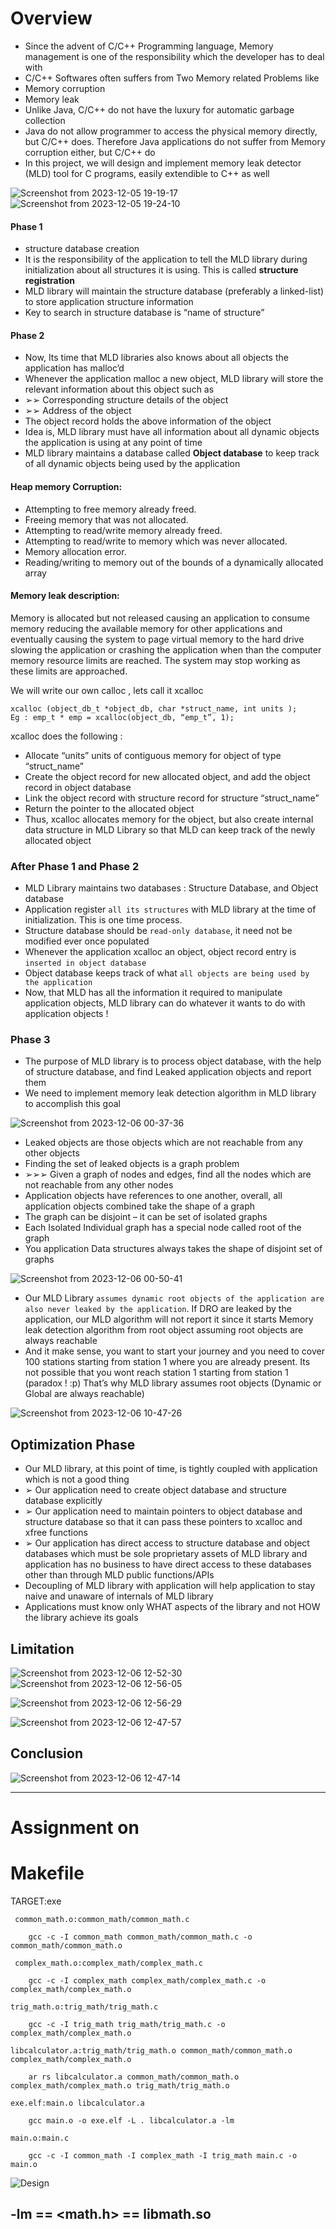 # Overview

- Since the advent of C/C++ Programming language, Memory management is one of the responsibility which the developer has to deal with 
 - C/C++ Softwares often suffers from Two Memory related Problems like
 - Memory corruption
 - Memory leak
 - Unlike Java, C/C++ do not have the luxury for automatic garbage collection
 - Java do not allow programmer to access the physical memory directly, but C/C++ does. Therefore Java applications do not suffer from Memory corruption either, but C/C++ do
 - In this project, we will design and implement memory leak detector (MLD) tool for C programs, easily extendible to C++ as well

![Screenshot from 2023-12-05 19-19-17](https://github.com/PranabNandy/MLD/assets/34576104/0e995d18-1c11-49cf-8d50-edf84f57c391)
![Screenshot from 2023-12-05 19-24-10](https://github.com/PranabNandy/MLD/assets/34576104/b0904307-c457-4729-8326-cc39850d3d8e)

#### Phase 1
- structure database creation
- It is the responsibility of the application to tell the MLD library during initialization about all structures it is using. This is called **structure registration**
- MLD library will maintain the structure database (preferably a linked-list) to store application structure information
- Key to search in structure database is “name of structure”

  
#### Phase 2
- Now, Its time that MLD libraries also knows about all objects the application has malloc’d
- Whenever the application malloc a new object, MLD library will store the relevant information about this object such as
- ➢➢  Corresponding structure details of the object
- ➢➢ Address of the object
- The object record holds the above information of the object
- Idea is, MLD library must have all information about all dynamic objects the application is using at any point of time
- MLD library maintains a database called **Object database** to keep track of all dynamic objects being used by the application


#### Heap memory Corruption:
-	Attempting to free memory already freed.
-	Freeing memory that was not allocated.
-	Attempting to read/write memory already freed.
-	Attempting to read/write to memory which was never allocated.
-	Memory allocation error.
-	Reading/writing to memory out of the bounds of a dynamically allocated array

#### Memory leak description: 

Memory is allocated but not released causing an application to consume memory reducing the available memory for other applications and eventually causing the system to page virtual memory to the hard drive slowing the application or crashing the application when than the computer memory resource limits are reached. The system may stop working as these limits are approached.


We will write our own calloc , lets call it xcalloc
``` void *
xcalloc (object_db_t *object_db, char *struct_name, int units );
Eg : emp_t * emp = xcalloc(object_db, “emp_t”, 1);
```
xcalloc does the following :
- Allocate “units” units of contiguous memory for object of type “struct_name”
-  Create the object record for new allocated object, and add the object record in object database
- Link the object record with structure record for structure “struct_name”
- Return the pointer to the allocated object
- Thus, xcalloc allocates memory for the object, but also create internal data structure in MLD Library so that MLD can keep track of the newly allocated object

### After Phase 1 and Phase 2
- MLD Library maintains two databases : Structure Database, and Object database
- Application register `all its structures` with MLD library at the time of initialization. This is one time process.
- Structure database should be `read-only database`, it need not be modified ever once populated
- Whenever the application xcalloc an object, object record entry is `inserted in object database`
- Object database keeps track of what `all objects are being used by the application`
- Now, that MLD has all the information it required to manipulate application objects, MLD library can do whatever it wants to do with application objects !


### Phase 3
- The purpose of MLD library is to process object database, with the help of structure database, and find Leaked application objects and report them
- We need to implement memory leak detection algorithm in MLD library to accomplish this goal

![Screenshot from 2023-12-06 00-37-36](https://github.com/PranabNandy/MLD/assets/34576104/447408e6-13f6-4ab9-be30-f0993d51de4a)

- Leaked objects are those objects which are not reachable from any other objects
- Finding the set of leaked objects is a graph problem
- ➢➢➢ Given a graph of nodes and edges, find all the nodes which are not reachable from any other
nodes
- Application objects have references to one another, overall, all application objects combined take the shape of a graph
- The graph can be disjoint – it can be set of isolated graphs
- Each Isolated Individual graph has a special node called root of the graph
- You application Data structures always takes the shape of disjoint set of graphs


![Screenshot from 2023-12-06 00-50-41](https://github.com/PranabNandy/MLD/assets/34576104/be22dcc8-26e5-4a17-9fa2-9502152fb419)


- Our MLD Library `assumes dynamic root objects of the application are also never leaked by the application`. If DRO are leaked
by the application, our MLD algorithm will not report it since it starts Memory leak detection algorithm from root object assuming
root objects are always reachable
- And it make sense, you want to start your journey and you need to cover 100 stations starting from station 1 where you are already present.
Its not possible that you wont reach station 1 starting from station 1 (paradox ! :p)
That’s why MLD library assumes root objects (Dynamic or Global are always reachable)

![Screenshot from 2023-12-06 10-47-26](https://github.com/PranabNandy/MLD/assets/34576104/57aaa238-07c3-4251-9efa-c8949175be06)


## Optimization Phase
- Our MLD library, at this point of time, is tightly coupled with application which is not a good thing
- ➢ Our application need to create object database and structure database explicitly
- ➢ Our application need to maintain pointers to object database and structure database so that it can pass these pointers to xcalloc and xfree functions
- ➢ Our application has direct access to structure database and object databases which must be sole proprietary assets of MLD library and application has no business to have direct access to these databases other than through MLD public functions/APIs
- Decoupling of MLD library with application will help application to stay naive and unaware of internals of MLD library
- Applications must know only WHAT aspects of the library and not HOW the library achieve its goals



## Limitation

![Screenshot from 2023-12-06 12-52-30](https://github.com/PranabNandy/MLD/assets/34576104/420c14da-ca97-498a-9593-af21e13c6aa1)
![Screenshot from 2023-12-06 12-56-05](https://github.com/PranabNandy/MLD/assets/34576104/610a2f24-3d1f-4874-a6b7-632b75b1a2bf)

![Screenshot from 2023-12-06 12-56-29](https://github.com/PranabNandy/MLD/assets/34576104/52db49ee-3d7a-48f5-b345-6eddcecfaffc)


![Screenshot from 2023-12-06 12-47-57](https://github.com/PranabNandy/MLD/assets/34576104/e544dcd2-7106-49a8-b9d8-454c493fa0ec)


## Conclusion
![Screenshot from 2023-12-06 12-47-14](https://github.com/PranabNandy/MLD/assets/34576104/577dc72b-9150-40c0-aca9-4534c6050a8a)







------------------------------------------------------------------------------------------------------------
# Assignment on
# Makefile

TARGET:exe
```
 common_math.o:common_math/common_math.c

	gcc -c -I common_math common_math/common_math.c -o common_math/common_math.o
 
 complex_math.o:complex_math/complex_math.c

	gcc -c -I complex_math complex_math/complex_math.c -o complex_math/complex_math.o
 
trig_math.o:trig_math/trig_math.c

	gcc -c -I trig_math trig_math/trig_math.c -o complex_math/complex_math.o
	
libcalculator.a:trig_math/trig_math.o common_math/common_math.o complex_math/complex_math.o

	ar rs libcalculator.a common_math/common_math.o complex_math/complex_math.o trig_math/trig_math.o
 
exe.elf:main.o libcalculator.a

	gcc main.o -o exe.elf -L . libcalculator.a -lm
 
main.o:main.c

	gcc -c -I common_math -I complex_math -I trig_math main.c -o main.o
```	
![Design](1.png)	

## -lm == <math.h>   == libmath.so
	
	
	
	
	
	
